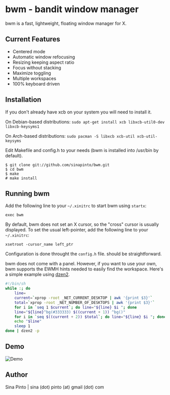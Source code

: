 bwm - bandit window manager
===========================
bwm is a fast, lightweight, floating window manager for X.

Current Features
----------------
* Centered mode
* Automatic window refocusing
* Resizing keeping aspect ratio
* Focus without stacking
* Maximize toggling
* Multiple workspaces
* 100% keyboard driven

Installation
------------
If you don't already have xcb on your system you will need to install it.

On Debian-based distributions:
`sudo apt-get install xcb libxcb-util0-dev libxcb-keysyms1`

On Arch-based distributions:
`sudo pacman -S libxcb xcb-util xcb-util-keysyms`

Edit Makefile and config.h to your needs (bwm is installed into /usr/bin by default).

    $ git clone git://github.com/sinapinto/bwm.git
    $ cd bwm
    $ make
    # make install

Running bwm
-----------
Add the following line to your `~/.xinitrc` to start bwm using `startx`:

    exec bwm

By default, bwm does not set an X cursor, so the "cross" cursor is usually displayed.  To set the usual left-pointer, add the following line to your `~/.xinitrc`:

    xsetroot -cursor_name left_ptr

Configuration is done throught the `config.h` file. should be straightforward.

bwm does not come with a panel.  However, if you want to use your own, bwm
supports the EWMH hints needed to easily find the workspace. Here's a simple example using [dzen2](http://github.com/robm/dzen).

```sh
#!/bin/sh
while :; do
    line=
    current=`xprop -root _NET_CURRENT_DESKTOP | awk '{print $3}'`
    total=`xprop -root _NET_NUMBER_OF_DESKTOPS | awk '{print $3}'`
    for i in `seq 1 $current`; do line="${line} $i "; done
    line="${line}^bg(#333333) $((current + 1)) ^bg()"
    for i in `seq $((current + 2)) $total`; do line="${line} $i "; done
    echo "$line"
    sleep 1
done | dzen2 -p

```

Demo
----
![Demo](http://i.imgur.com/QHNVDrW.gif)

Author
------
Sina Pinto | sina (dot) pinto (at) gmail (dot) com

